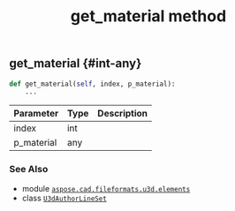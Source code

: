 ﻿---
title: get_material method
second_title: Aspose.CAD for Python via .NET API References
description: 
type: docs
weight: 60
url: /python-net/aspose.cad.fileformats.u3d.elements/u3dauthorlineset/get_material/
is_root: false
---

## get_material {#int-any}





```python
def get_material(self, index, p_material):
    ...
```


| Parameter | Type | Description |
| :- | :- | :- |
| index | int |  |
| p_material | any |  |



### See Also
* module [`aspose.cad.fileformats.u3d.elements`](../../)
* class [`U3dAuthorLineSet`](/cad/python-net/aspose.cad.fileformats.u3d.elements/u3dauthorlineset)
